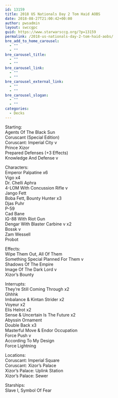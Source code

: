 ```yaml
---
id: 13159
title: 2018 US Nationals Day 2 Tom Haid AOBS
date: 2018-08-27T21:00:42+00:00
author: pwsadmin
layout: swccgpc
guid: https://www.starwarsccg.org/?p=13159
permalink: /2018-us-nationals-day-2-tom-haid-aobs/
bre_add_to_home_carousel:
  - ""
  - ""
bre_carousel_title:
  - ""
  - ""
bre_carousel_link:
  - ""
  - ""
bre_carousel_external_link:
  - ""
  - ""
bre_carousel_slogan:
  - ""
  - ""
categories:
  - Decks
---
```

Starting:  
Agents Of The Black Sun  
Coruscant (Special Edition)  
Coruscant: Imperial City v  
Prince Xizor  
Prepared Defenses (+3 Effects)  
Knowledge And Defense v

Characters:  
Emperor Palpatine x6  
Vigo x4  
Dr. Chelli Aphra  
4-LOM With Concussion Rifle v  
Jango Fett  
Boba Fett, Bounty Hunter x3  
Djas Puhr  
P-59  
Cad Bane  
IG-88 With Riot Gun  
Dengar With Blaster Carbine v x2  
Bossk v  
Zam Wessell  
Probot

Effects:  
Wipe Them Out, All Of Them  
Something Special Planned For Them v  
Shadows Of The Empire  
Image Of The Dark Lord v  
Xizor’s Bounty

Interrupts:  
They’re Still Coming Through x2  
Ghhhk  
Imbalance & Kintan Strider x2  
Voyeur x2  
Elis Helrot x2  
Sense & Uncertain Is The Future x2  
Abyssin Ornament  
Double Back x3  
Masterful Move & Endor Occupation  
Force Push v  
According To My Design  
Force Lightning

Locations:  
Coruscant: Imperial Square  
Coruscant: Xizor&#8217;s Palace  
Xizor&#8217;s Palace: Uplink Station  
Xizor&#8217;s Palace: Sewer

Starships:  
Slave I, Symbol Of Fear